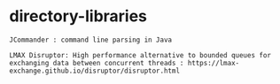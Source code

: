 # directory-libraries


	JCommander : command line parsing in Java
	
	LMAX Disruptor: High performance alternative to bounded queues for exchanging data between concurrent threads : https://lmax-exchange.github.io/disruptor/disruptor.html
